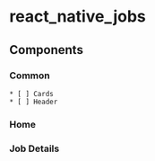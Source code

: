 # react_native_jobs
## Components
### Common
    * [ ] Cards
    * [ ] Header
### Home
### Job Details